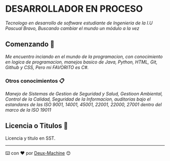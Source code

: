 # DESARROLLADOR EN PROCESO

_Tecnologo en desarrollo de software  estudiante de Ingenieria de la I.U Pascual Bravo, Buscando cambiar el mundo un módulo a la vez_

## Comenzando 🚀

_Me encuentro inciando en el mundo de la programacion, con conocimiento en logica de programacion, manejos basico de Java, Python, HTML, Git, Github y CSS, Pero  mi FAVORITO es C#._

### Otros conocimientos 📋

_Manejo de Sistemas de Gestion de Seguridad y Salud, Gestioon Ambiental, Control de la Calidad, Seguridad de la Informacion, auditorias bajo el estandares de las ISO 9001, 14001, 45001, 22001, 22000, 27001 dentro del marco de la ISO 19011_


## Licencia o Titulos 📄

Licencia y titulo en SST.

---
⌨️ con ❤️ por [Deux-Machine](https://github.com/Deux-Machine) 😊
